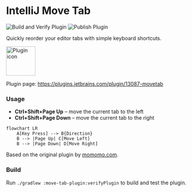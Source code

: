 # IntelliJ Move Tab

![Build and Verify Plugin](https://github.com/mikejhill/intellij-move-tab/workflows/Build%20and%20Verify%20Plugin/badge.svg)
![Publish Plugin](https://github.com/mikejhill/intellij-move-tab/workflows/Publish%20Plugin/badge.svg)

Quickly reorder your editor tabs with simple keyboard shortcuts.

<img src="src/main/resources/META-INF/plugin-icon.svg" alt="Plugin icon" width="80"/>

Plugin page: https://plugins.jetbrains.com/plugin/13087-movetab

### Usage
* **Ctrl+Shift+Page Up** – move the current tab to the left
* **Ctrl+Shift+Page Down** – move the current tab to the right

```mermaid
flowchart LR
    A[Key Press] --> B{Direction}
    B --> |Page Up| C[Move Left]
    B --> |Page Down| D[Move Right]
```

Based on the original plugin by [momomo.com](https://plugins.jetbrains.com/plugin/8443-a-move-tab-left-and-right-using-the-keyboard-plugin--by-momomo-com).

### Build

Run `./gradlew :move-tab-plugin:verifyPlugin` to build and test the plugin.
